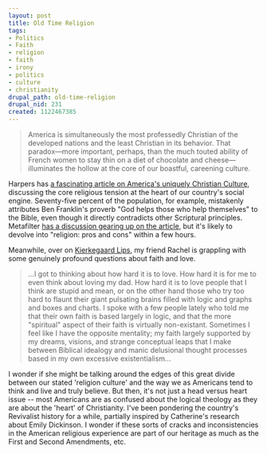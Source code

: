 ```yaml
--- 
layout: post
title: Old Time Religion
tags: 
- Politics
- Faith
- religion
- faith
- irony
- politics
- culture
- christianity
drupal_path: old-time-religion
drupal_nid: 231
created: 1122467385
---
```

<blockquote>America is simultaneously the most professedly Christian of the developed nations and the least Christian in its behavior. That paradox—more important, perhaps, than the much touted ability of French women to stay thin on a diet of chocolate and cheese—illuminates the hollow at the core of our boastful, careening culture.</blockquote>



Harpers has <a href='http://harpers.org/ExcerptTheChristianParadox.html'>a fascinating article on America's uniquely Christian Culture</a>, discussing the core religious tension at the heart of our country's social engine. Seventy-five percent of the population, for example, mistakenly attributes Ben Franklin's proverb "God helps those who help themselves" to the Bible, even though it directly contradicts other Scriptural principles. Metafilter <A HREF="http://www.metafilter.com/mefi/43758">has a discussion gearing up on the article</a>, but it's likely to devolve into "religion: pros and cons" within a few hours.



Meanwhile, over on <a href="http://www.kierkegaardlips.com/node/40">Kierkegaard Lips</a>, my friend Rachel is grappling with some genuinely profound questions about faith and love. 



<blockquote>...I got to thinking about how hard it is to love. How hard it is for me to even think about loving my dad. How hard it is to love people that I think are stupid and mean, or on the other hand those who try too hard to flaunt their giant pulsating brains filled with logic and graphs and boxes and charts. I spoke with a few people lately who told me that their own faith is based largely in logic, and that the more "spiritual" aspect of their faith is virtually non-existant. Sometimes I feel like I have the opposite mentality; my faith largely supported by my dreams, visions, and strange conceptual leaps that I make between Biblical idealogy and manic delusional thought processes based in my own excessive existentialism...</blockquote>



I wonder if she might be talking around the edges of this great divide between our stated 'religion culture' and the way we as Americans tend to think and live and truly believe. But then, it's not just a head versus heart issue -- most Americans are as confused about the logical theology as they are about the 'heart' of Christianity. I've been pondering the country's Revivalist history for a while, partially inspired by Catherine's research about Emily Dickinson. I wonder if these sorts of cracks and inconsistencies in the American religious experience are part of our heritage as much as the First and Second Amendments, etc.
